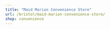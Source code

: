 ```yaml
---
title: "Maid Marion Convenience Store"
url: /bristol/maid-marion-convenience-store/
shop: convenience
---
```

